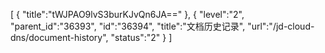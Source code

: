 [
	{
		"title":"tWJPAO9lvS3burKJvQn6JA=="
	},
	{
		"level":"2",
		"parent_id":"36393",
		"id":"36394",
		"title":"文档历史记录",
		"url":"/jd-cloud-dns/document-history",
		"status":"2"
	}
]